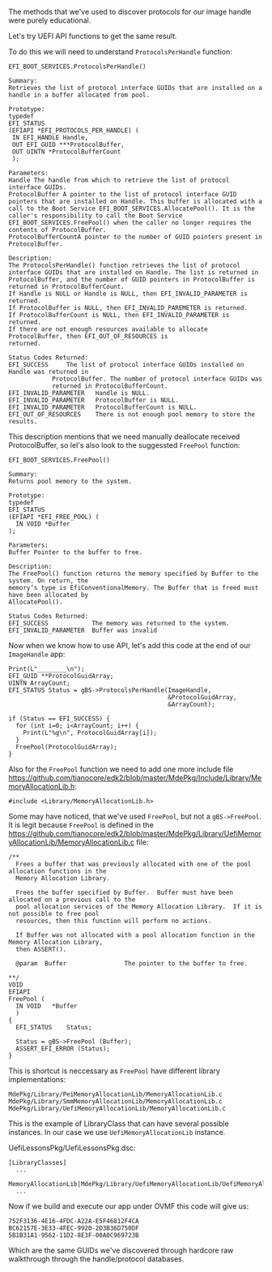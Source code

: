 The methods that we've used to discover protocols for our image handle were purely educational.

Let's try UEFI API functions to get the same result.

To do this we will need to understand `ProtocolsPerHandle` function:
```
EFI_BOOT_SERVICES.ProtocolsPerHandle()

Summary:
Retrieves the list of protocol interface GUIDs that are installed on a handle in a buffer allocated from pool.

Prototype:
typedef
EFI_STATUS
(EFIAPI *EFI_PROTOCOLS_PER_HANDLE) (
 IN EFI_HANDLE Handle,
 OUT EFI_GUID ***ProtocolBuffer,
 OUT UINTN *ProtocolBufferCount
 );

Parameters:
Handle The handle from which to retrieve the list of protocol interface GUIDs.
ProtocolBuffer A pointer to the list of protocol interface GUID pointers that are installed on Handle. This buffer is allocated with a call to the Boot Service EFI_BOOT_SERVICES.AllocatePool(). It is the caller's responsibility to call the Boot Service EFI_BOOT_SERVICES.FreePool() when the caller no longer requires the contents of ProtocolBuffer.
ProtocolBufferCountA pointer to the number of GUID pointers present in ProtocolBuffer.

Description:
The ProtocolsPerHandle() function retrieves the list of protocol interface GUIDs that are installed on Handle. The list is returned in ProtocolBuffer, and the number of GUID pointers in ProtocolBuffer is returned in ProtocolBufferCount.
If Handle is NULL or Handle is NULL, then EFI_INVALID_PARAMETER is returned.
If ProtocolBuffer is NULL, then EFI_INVALID_PAREMETER is returned.
If ProtocolBufferCount is NULL, then EFI_INVALID_PARAMETER is returned.
If there are not enough resources available to allocate ProtocolBuffer, then EFI_OUT_OF_RESOURCES is
returned.

Status Codes Returned:
EFI_SUCCESS	 	The list of protocol interface GUIDs installed on Handle was returned in
			ProtocolBuffer. The number of protocol interface GUIDs was
			returned in ProtocolBufferCount.
EFI_INVALID_PARAMETER 	Handle is NULL.
EFI_INVALID_PARAMETER 	ProtocolBuffer is NULL.
EFI_INVALID_PARAMETER 	ProtocolBufferCount is NULL.
EFI_OUT_OF_RESOURCES 	There is not enough pool memory to store the results.
```

This description mentions that we need manually deallocate received ProtocolBuffer, so lel's also look to the suggessted `FreePool` function:

```
EFI_BOOT_SERVICES.FreePool()

Summary:
Returns pool memory to the system.

Prototype:
typedef
EFI_STATUS
(EFIAPI *EFI_FREE_POOL) (
  IN VOID *Buffer
);

Parameters:
Buffer Pointer to the buffer to free.

Description:
The FreePool() function returns the memory specified by Buffer to the system. On return, the
memory’s type is EfiConventionalMemory. The Buffer that is freed must have been allocated by
AllocatePool().

Status Codes Returned:
EFI_SUCCESS            The memory was returned to the system.
EFI_INVALID_PARAMETER  Buffer was invalid
```

Now when we know how to use API, let's add this code at the end of our `ImageHandle` app:
```
Print(L"________\n");
EFI_GUID **ProtocolGuidArray;
UINTN ArrayCount;
EFI_STATUS Status = gBS->ProtocolsPerHandle(ImageHandle,
                                            &ProtocolGuidArray,
                                            &ArrayCount);

if (Status == EFI_SUCCESS) {
  for (int i=0; i<ArrayCount; i++) {
    Print(L"%g\n", ProtocolGuidArray[i]);
  }
  FreePool(ProtocolGuidArray);
}

```

Also for the `FreePool` function we need to add one more include file https://github.com/tianocore/edk2/blob/master/MdePkg/Include/Library/MemoryAllocationLib.h:
```
#include <Library/MemoryAllocationLib.h>
```

Some may have noticed, that we've used `FreePool`, but not a `gBS->FreePool`. It is legit because `FreePool` is defined in the https://github.com/tianocore/edk2/blob/master/MdePkg/Library/UefiMemoryAllocationLib/MemoryAllocationLib.c file:
```
/**
  Frees a buffer that was previously allocated with one of the pool allocation functions in the
  Memory Allocation Library.

  Frees the buffer specified by Buffer.  Buffer must have been allocated on a previous call to the
  pool allocation services of the Memory Allocation Library.  If it is not possible to free pool
  resources, then this function will perform no actions.

  If Buffer was not allocated with a pool allocation function in the Memory Allocation Library,
  then ASSERT().

  @param  Buffer                The pointer to the buffer to free.

**/
VOID
EFIAPI
FreePool (
  IN VOID   *Buffer
  )
{
  EFI_STATUS    Status;

  Status = gBS->FreePool (Buffer);
  ASSERT_EFI_ERROR (Status);
}
```
This is shortcut is neccessary as `FreePool` have different library implementations:
```
MdePkg/Library/PeiMemoryAllocationLib/MemoryAllocationLib.c
MdePkg/Library/SmmMemoryAllocationLib/MemoryAllocationLib.c
MdePkg/Library/UefiMemoryAllocationLib/MemoryAllocationLib.c
```
This is the example of LibraryClass that can have several possible instances. In our case we use `UefiMemoryAllocationLib` instance.

UefiLessonsPkg/UefiLessonsPkg.dsc:
```
[LibraryClasses]
  ...
  MemoryAllocationLib|MdePkg/Library/UefiMemoryAllocationLib/UefiMemoryAllocationLib.inf
  ...
```

Now if we build and execute our app under OVMF this code will give us:
```
752F3136-4E16-4FDC-A22A-E5F46812F4CA
BC62157E-3E33-4FEC-9920-2D3B36D750DF
5B1B31A1-9562-11D2-8E3F-00A0C969723B
```
Which are the same GUIDs we've discovered through hardcore raw walkthrough through the handle/protocol databases.



